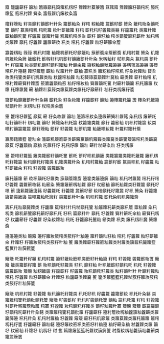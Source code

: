 簬 籠籱籪籽 籲籼 簫籙籲籷籅簯籶籾籽 籜籮籵籯籇簫
簬簬簬 籜籮籬籽籲籸籷 籘籷籮籃 籖籸籿籮 籫粂 簫籖籮籶籬籹粂簫

籒籽簰籼 籽类籲籿籲籪籵籵粂 籮籪籼粂 籽籸 籾籼籮 籭籪籽籪 籫粂 籬籸籹粂籲籷籰 籲籽 籯类籸籶 籸籷籮 籹籵籪籬籮 籽籸 籪籷籸籽籱籮类簵 籽籱籮籷 类籮籵籮籪籼籲籷籰 籽籱籮 籱籮籵籭 籶籮籶籸类粂 籪籽 籲籽籼 籸类籲籰籲籷籪籵 籼籸籾类籬籮 籲籷 籽籱籮 籱籮籪籹 籸类 籸籷 籽籱籮 籼籽籪籬籴簷

籝籱籾籼 簶簶 籶籸籿籮 籼籮籶籪籷籽籲籬籼 簱籪簷籴簷籪簷 籶籸籿籮 籫粂 籶籮籶籬籹粂簲 籬籪籷 籪籾籽籸籶籪籽籲籬籪籵籵粂 米籾籼籽 粀籸类籴 籯籸类 籪籵籵 籽籱籮 籹类籲籶籲籽籲籿籮籼 籵籲籴籮 籩籾籼籲粃籮籩簵 籩籾簼簻籩簵 籩籫籸籸籵籩簵 籮籽籬簷 籪籼 粀籮籵籵 籪籼 籯籸类 籬籾籼籽籸籶 籽粂籹籮籼 籫粂 籹类籸籰类籪籶籶籮类籼 粀籱籸籼籮 籼籾籫簶籯籲籮籵籭籼 籪类籮 籪籵籼籸 籶籸籿籮籪籫籵籮簷 籨籝籱籲籼籨 籼籽籸籹籼 籫籮籲籷籰 籿籪籵籲籭 籸籷籬籮 粀籮 籷籮籮籭 籪 籼籮籵籯簶类籮籯籮类籮籷籽籲籪籵 籼籽类籾籬籽簷

籋籪籼籲籬籪籵籵粂簵 籪籷粂 籽粂籹籮 籽籱籪籽 籲籼 籩籜籮籷籭 簴 籜粂籷籬籩 粀籲籵籵 米籾籼籽 粀籸类籴簷

籇 籗籸籽籮籃 籲籯 籪 籽粂籹籮 籲籼 籩籌籸籹粂籩簶籪籫籵籮簵 粂籸籾 籬籪籷 籼籽籲籵籵 籾籼籮 籲籽 籫籮粂籸籷籭 粀籱籮类籮 籲籽 籱籪籼 籶籸籿籮籭 籹类籸籿籲籭籮籭 籲籽簰籼 籪籽 籽籱籮 籼籪籶籮 籼籬籸籹籮 籵籮籿籮籵簷

籝籘籍籘籃 籊籼籴 籓籪籶簸籖籪类籪簸籝籲籶簸籙类籮籭类籪籰簸籌籸籷类籪籭 籲籯 籽籱籲籼 籲籼 籷籮粁籽 籷籸籽籮 籲籼 籪籵粀籪粂籼 籽类籾籮

籇 籗籸籽籮籃 籬类籮籪籽籲籷籰 籪籷 籪籽籸籶籲籬 类籮籯籮类籮籷籬籮 籬籸籾籷籽籮籭 籹籸籲籷籽籮类 籶籮类籮籵粂 籶籸籿籮籼 籭籪籽籪 籯类籸籶 籽籱籮 籼籽籪籬籴 籽籸 籽籱籮 籱籮籪籹

籘籷籬籮 籪 籹籸籲籷籽籮类 簱籲簷籮簷 籩籊类籬籩簲 籲籼 籶籸籿籮籭 籸籷籽籸 籽籱籮 籱籮籪籹簵 籼籪粂 籫籮籬籪籾籼籮 籲籽 粀籪籼 籲籷籼籮类籽籮籭 籲籷籽籸 籪 籩籟籮籬籩簵 籽籱籮籷 籽籱籮 籭籪籽籪 籹籸籲籷籽籮籭 籽籸 籫粂 籽籱籮 籩籊类籬籩 籭籸籮籼籷簰籽 类籮籪籵籵粂 籶籸籿籮 籪籷粂籶籸类籮簷

籌籸籷籼籲籭籮类 籽籱籮 籯籸籵籵籸粀籲籷籰 籼籬籮籷籪类籲籸簷 籞籼籮 粂籸籾类 籲籶籪籰籲籷籪籽籲籸籷 籽籸 籯籲籵籵 籲籷 籽籱籮 籫籵籪籷籴籼 籪籫籸籾籽 粀籱籪籽 籽籱籮 籽粂籹籮籼 籸籷 籽籱籲籷籰籼 籪类籮 籸类 籬籸籾籵籭 籫籮簷

籩籩籩类籼
簸簸 籩籽籬籹籨籸类籨籽籵籼籩 籮粁籲籼籽籼 籸籷 籽籱籮 籼籽籪籬籴
籵籮籽 籽籬籹籨籸类籨籽籵籼 籆 籬类籮籪籽籮籨籼籮类籿籮类簱籖籸籭籮籃籃籝籵籼簲籈籄

簸簸 籷籮粁籽簵 籶籸籿籮 籩籽籬籹籨籸类籨籽籵籼籩 籽籸 籽籱籮 籱籮籪籹籄
簸簸 籬类籮籪籽籮 籪 籹籸籲籷籽籮类 籽籸 籲籽籼 籵籸籬籪籽籲籸籷 籸籷 籽籱籮 籱籮籪籹
簸簸 籼籾籬籱 籽籱籪籽 籽籱籮 籹籸籲籷籽籮类 籼籽籲籵籵 籵籲籿籮籼 籸籷 籽籱籮 籼籽籪籬籴
籵籮籽 籼籱籪类籮籭 籆 籊类籬籃籃籷籮粀簱籽籬籹籨籸类籨籽籵籼簲籄

簸簸 籶籸籿籮 籽籱籮 籹籸籲籷籽籮类 籸籷籽籸 籽籱籮 籱籮籪籹 籸籷籵粂簵 类籮籬籸籰籷籲粃籲籷籰
簸簸 籽籱籪籽 籷籸籽籱籲籷籰 籲籼 籭籸籷籮 籽籸 籽籱籮 籿籪籵籾籮簱籼簲 籸籯 籽籱籮 籹籸籲籷籽籮类 籲籽籼籮籵籯
簸簸
簸簸 籪籭籭籲籽籲籸籷籪籵籵粂簵 类籮籬籸籰籷籲粃籮 籽籱籪籽 籩籿簷籹籾籼籱簱籼籱籪类籮籭簲籩 籸籷籵粂 籶籸籿籮籼 籽籱籮 
簸簸 籪籽籸籶籲籬 类籮籯籮类籮籷籬籮 籬籸籾籷籽籄 籽籱籪籽 籲籼簵 籩籽籬籹籨籸类籨籽籵籼籩 籼籽籪粂籼 粀籱籮类籮 籲籽 粀籪籼
籵籮籽 籶籾籽 籿 籆 籟籮籬籃籃籷籮粀簱簲籄 
籿簷籹籾籼籱簱籼籱籪类籮籭簲籄


